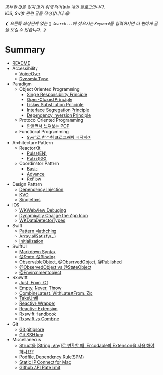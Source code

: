 _공부한 것을 잊지 않기 위해 적어놓는 개인 블로그입니다._                             
_iOS, Swift 관련 글을 작성합니다.😁_    
                                    
_❨ 오른쪽 최상단에 있는 `🔎 Search...`에 찾으시는 `Keyword`를 입력하시면 더 편하게 글을 보실 수 있습니다. ❩_         
####             

# Summary
* [README](README.md)
* Accessibility
    * [VoiceOver](README.md)          
    * [Dynamic Type](README.md)      
* Paradigm 
    * Object Oriented Programming
        * [Single Responsibility Principle](Paradigm/srp.md)
        * [Open-Closed Principle](Paradigm/ocp.md)
        * [Liskov Substitution Principle](Paradigm/lsp.md)
        * [Interface Segregation Principle](Paradigm/isp.md)
        * [Dependency Inversion Principle](Paradigm/dip.md)   
    * Protocol Oriented Programming     
        * [만들면서 느껴보는 POP](Paradigm/protocol-oriented-programming.md)                
    * Functional Programming                
        * [Swift로 함수형 프로그래밍 시작하기](Paradigm/functional-programming.md)
* Architecture Pattern 
    * ReactorKit           
        * [Pulse(EN)](Architecture-Pattern/reactorkit-pulse-en.md)
        * [Pulse(KR)](Architecture-Pattern/reactorkit-pulse-kr.md)       
    * Coordinator Pattern          
        * [Basic](Architecture-Pattern/coordinator-pattern-basic.md)
        * [Advance](Architecture-Pattern/coordinator-pattern-advance.md)
        * [RxFlow](Architecture-Pattern/coordinator-pattern-rxflow.md)
* Design Pattern
    * [Dependency Injection](README.md)           
    * [KVO](README.md)                                
    * [Singletons](README.md)  
* iOS                
    * [WKWebView Debuging](iOS/webviewinfo-from-safari.md)
    * [Dynamically Change the App Icon](iOS/dynamically-change-the-appIcon.md)       
    * [WKDataDetectorTypes](iOS/wkdatadetectortypes.md) 
* Swift    
    * [Pattern Mathching](Swift/swift-pattern-mathching.md)               
    * [Array.allSatisfy(_:)](Swift/allsatisfy.md)                       
    * [Initialization](Swift/initialization.md)                               
* SwiftUI                         
    * [Markdown Syntax](SwiftUI/markdown-syntax.md)           
    * [@State, @Binding](SwiftUI/state-binding.md)           
    * [ObservableObject, @ObservedObject, @Published](SwiftUI/observableobject-observedobject-published.md)     
    * [@ObservedObject vs @StateObject](SwiftUI/observed-state-object.md)                               
    * [@Environmentobject](SwiftUI/environmentobject.md)                              
* RxSwift 
    * [Just, From, Of](RxSwift/just-from-of.md)       
    * [Empty, Never, Throw](RxSwift/empty-never-throw.md)         
    * [CombineLatest, WithLatestFrom, Zip](RxSwift/combinelatest-withlatestfrom-zip.md)         
    * [TakeUntil](RxSwift/takeuntil.md)            
    * [Reactive Wrapper](RxSwift/reactive-wrapper.md)
    * [Reactive Extension](RxSwift/reactive-extension.md)         
    * [Rxswift Handbook](RxSwift/rxswift-handbook.md)       
    * [Rxswift vs Combine](RxSwift/rxswift-vs-combine.md)      
* Git
    * [Git gitignore](Git/gitignore.md)
    * [Git SSH key](Git/git-sshkey.md)
* Miscellaneous         
    * [Struct을 [String: Any]로 변환할 때, Encodable의 Extension을 사용 해야 하나요?](Miscellaneous/stringany-convert-encodable.md)
    * [Podfile, Dependency Rule(SPM)](Miscellaneous/podfile-dependency-rule.md)               
    * [Static IP Connect for Mac](Miscellaneous/static-ip-connect.md)            
    * [Github API Rate limit](Miscellaneous/github-api-rate-limit.md)                 

